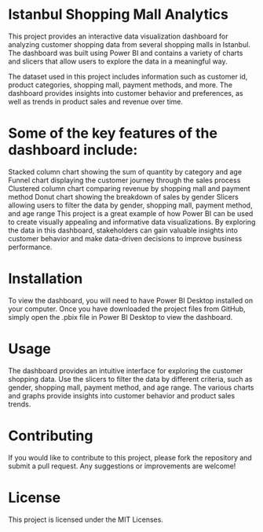 # Istanbul Shopping Mall Analytics
This project provides an interactive data visualization dashboard for analyzing customer shopping data from several shopping malls in Istanbul. The dashboard was built using Power BI and contains a variety of charts and slicers that allow users to explore the data in a meaningful way.

The dataset used in this project includes information such as customer id, product categories, shopping mall, payment methods, and more. The dashboard provides insights into customer behavior and preferences, as well as trends in product sales and revenue over time.

# Some of the key features of the dashboard include:

Stacked column chart showing the sum of quantity by category and age
Funnel chart displaying the customer journey through the sales process
Clustered column chart comparing revenue by shopping mall and payment method
Donut chart showing the breakdown of sales by gender
Slicers allowing users to filter the data by gender, shopping mall, payment method, and age range
This project is a great example of how Power BI can be used to create visually appealing and informative data visualizations. By exploring the data in this dashboard, stakeholders can gain valuable insights into customer behavior and make data-driven decisions to improve business performance.

# Installation
To view the dashboard, you will need to have Power BI Desktop installed on your computer. Once you have downloaded the project files from GitHub, simply open the .pbix file in Power BI Desktop to view the dashboard.

# Usage
The dashboard provides an intuitive interface for exploring the customer shopping data. Use the slicers to filter the data by different criteria, such as gender, shopping mall, payment method, and age range. The various charts and graphs provide insights into customer behavior and product sales trends.

# Contributing
If you would like to contribute to this project, please fork the repository and submit a pull request. Any suggestions or improvements are welcome!

# License
This project is licensed under the MIT Licenses.
